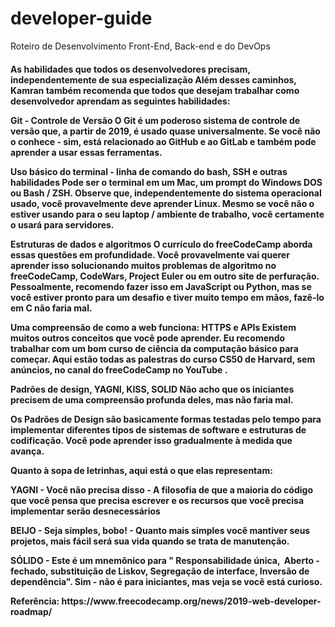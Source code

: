 # developer-guide
 Roteiro de Desenvolvimento Front-End, Back-end e do DevOps
 
 
<h4>As habilidades que todos os desenvolvedores precisam, independentemente de sua especialização
    Além desses caminhos, Kamran também recomenda que todos que desejam trabalhar como desenvolvedor aprendam as seguintes habilidades:</4>

<p>Git - Controle de Versão
    O Git é um poderoso sistema de controle de versão que, a partir de 2019, é usado quase universalmente. Se você não o conhece - sim, está relacionado ao GitHub e ao GitLab e também pode aprender a usar essas ferramentas.</p>

<p>Uso básico do terminal - linha de comando do bash, SSH e outras habilidades
    Pode ser o terminal em um Mac, um prompt do Windows DOS ou Bash / ZSH. Observe que, independentemente do sistema operacional usado, você provavelmente deve aprender Linux. Mesmo se você não o estiver usando para o seu laptop / ambiente de trabalho, você certamente o usará para servidores.</p>

<p>Estruturas de dados e algoritmos
    O currículo do freeCodeCamp aborda essas questões em profundidade. Você provavelmente vai querer aprender isso solucionando muitos problemas de algoritmo no freeCodeCamp, CodeWars, Project Euler ou em outro site de perfuração. Pessoalmente, recomendo fazer isso em JavaScript ou Python, mas se você estiver pronto para um desafio e tiver muito tempo em mãos, fazê-lo em C não faria mal.</p>

<p>Uma compreensão de como a web funciona: HTTPS e APIs
    Existem muitos outros conceitos que você pode aprender. Eu recomendo trabalhar com um bom curso de ciência da computação básico para começar. Aqui estão todas as palestras do curso CS50 de Harvard, sem anúncios, no canal do freeCodeCamp no YouTube .</p>

<p>Padrões de design, YAGNI, KISS, SOLID
    Não acho que os iniciantes precisem de uma compreensão profunda deles, mas não faria mal.</p>

<p>Os Padrões de Design são basicamente formas testadas pelo tempo para implementar diferentes tipos de sistemas de software e estruturas de codificação. Você pode aprender isso gradualmente à medida que avança.</p>

<p>Quanto à sopa de letrinhas, aqui está o que elas representam:
</p>

<p>YAGNI - Você não precisa disso - A filosofia de que a maioria do código que você pensa que precisa escrever e os recursos que você precisa implementar serão desnecessários</p>
<p>BEIJO - Seja simples, bobo! - Quanto mais simples você mantiver seus projetos, mais fácil será sua vida quando se trata de manutenção.</p>
<p>SÓLIDO - Este é um mnemônico para " Responsabilidade única, ‌‌ Aberto - fechado, substituição de Liskov, Segregação de interface, Inversão de dependência". Sim - não é para iniciantes, mas veja se você está curioso.</p>

<p>Referência: https://www.freecodecamp.org/news/2019-web-developer-roadmap/</p>